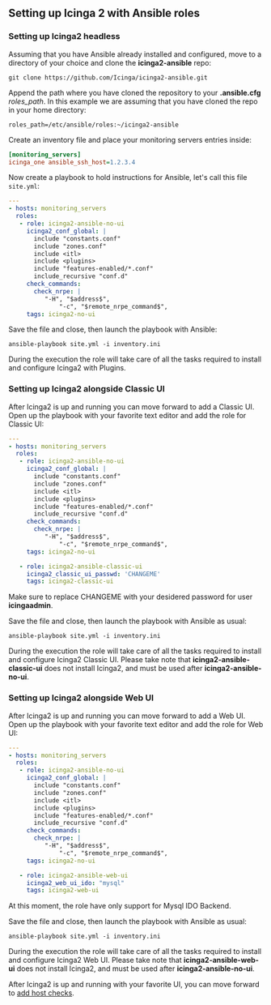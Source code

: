 ## Setting up Icinga 2 with Ansible roles

### Setting up Icinga2 headless

Assuming that you have Ansible already installed and configured, move to a directory of your choice and clone the **icinga2-ansible** repo:

`git clone https://github.com/Icinga/icinga2-ansible.git`

Append the path where you have cloned the repository to your **.ansible.cfg** _roles_path_. In this example we are assuming that you have cloned the repo in your home directory:

`roles_path=/etc/ansible/roles:~/icinga2-ansible`

Create an inventory file and place your monitoring servers entries inside:

```ini
[monitoring_servers]
icinga_one ansible_ssh_host=1.2.3.4
```

Now create a playbook to hold instructions for Ansible, let's call this file `site.yml`:

```yaml
---
- hosts: monitoring_servers
  roles:
   - role: icinga2-ansible-no-ui
     icinga2_conf_global: |
       include "constants.conf"
       include "zones.conf"
       include <itl>
       include <plugins>
       include "features-enabled/*.conf"
       include_recursive "conf.d"
     check_commands:
       check_nrpe: |
          "-H", "$address$",
              "-c", "$remote_nrpe_command$",
     tags: icinga2-no-ui
```

Save the file and close, then launch the playbook with Ansible:

`ansible-playbook site.yml -i inventory.ini`

During the execution the role will take care of all the tasks required to install and configure Icinga2 with Plugins.

### Setting up Icinga2 alongside Classic UI

After Icinga2 is up and running you can move forward to add a Classic UI. Open up the playbook with your favorite text editor and add the role for Classic UI:

```yaml
---
- hosts: monitoring_servers
  roles:
   - role: icinga2-ansible-no-ui
     icinga2_conf_global: |
       include "constants.conf"
       include "zones.conf"
       include <itl>
       include <plugins>
       include "features-enabled/*.conf"
       include_recursive "conf.d"
     check_commands:
       check_nrpe: |
          "-H", "$address$",
              "-c", "$remote_nrpe_command$",
     tags: icinga2-no-ui

   - role: icinga2-ansible-classic-ui
     icinga2_classic_ui_passwd: 'CHANGEME'
     tags: icinga2-classic-ui
```

Make sure  to replace CHANGEME with your desidered password for user **icingaadmin**.

Save the file and close, then launch the playbook with Ansible as usual:

`ansible-playbook site.yml -i inventory.ini`

During the execution the role will take care of all the tasks required to install and configure Icinga2 Classic UI. Please take note that **icinga2-ansible-classic-ui** does not install Icinga2, and must be used after **icinga2-ansible-no-ui**.

### Setting up Icinga2 alongside Web UI

After Icinga2 is up and running you can move forward to add a Web UI. Open up the playbook with your favorite text editor and add the role for Web UI:

```yaml
---
- hosts: monitoring_servers
  roles:
   - role: icinga2-ansible-no-ui
     icinga2_conf_global: |
       include "constants.conf"
       include "zones.conf"
       include <itl>
       include <plugins>
       include "features-enabled/*.conf"
       include_recursive "conf.d"
     check_commands:
       check_nrpe: |
          "-H", "$address$",
              "-c", "$remote_nrpe_command$",
     tags: icinga2-no-ui

   - role: icinga2-ansible-web-ui
     icinga2_web_ui_ido: "mysql"
     tags: icinga2-web-ui
```

At this moment, the role have only support for Mysql IDO Backend.

Save the file and close, then launch the playbook with Ansible as usual:

`ansible-playbook site.yml -i inventory.ini`

During the execution the role will take care of all the tasks required to install and configure Icinga2 Web UI. Please take note that **icinga2-ansible-web-ui** does not install Icinga2, and must be used after **icinga2-ansible-no-ui**.

After Icinga2 is up and running with your favorite UI, you can move forward to [add host checks](https://github.com/Icinga/icinga2-ansible/blob/master/doc/adding-hosts.md).
